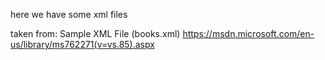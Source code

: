 here we have some xml files

taken from: Sample XML File (books.xml)
https://msdn.microsoft.com/en-us/library/ms762271(v=vs.85).aspx
